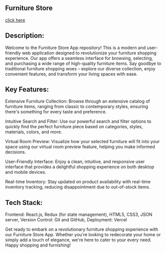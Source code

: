 <h2>Furniture Store</h2>

[click here](https://furniture-store-mu.vercel.app/)

<h2>Description:</h2>
Welcome to the Furniture Store App repository! This is a modern and user-friendly web application designed to revolutionize your furniture shopping experience. Our app offers a seamless interface for browsing, selecting, and purchasing a wide range of high-quality furniture items. Say goodbye to traditional furniture shopping woes – explore our diverse collection, enjoy convenient features, and transform your living spaces with ease.

<h2>Key Features:</h2>

Extensive Furniture Collection: Browse through an extensive catalog of furniture items, ranging from classic to contemporary styles, ensuring there's something for every taste and preference.

Intuitive Search and Filter: Use our powerful search and filter options to quickly find the perfect furniture piece based on categories, styles, materials, colors, and more.

Virtual Room Preview: Visualize how your selected furniture will fit into your space using our virtual room preview feature, helping you make informed decisions.

User-Friendly Interface: Enjoy a clean, intuitive, and responsive user interface that provides a delightful shopping experience on both desktop and mobile devices.

Real-time Inventory: Stay updated on product availability with real-time inventory tracking, reducing disappointment due to out-of-stock items.

<h2>Tech Stack:</h2>

Frontend: React.js, Redux (for state management), HTML5, CSS3,
JSON server,
Version Control: Git and GitHub,
Deployment: Vercel

Get ready to embark on a revolutionary furniture shopping experience with our Furniture Store App. Whether you're looking to redecorate your home or simply add a touch of elegance, we're here to cater to your every need. Happy shopping and furnishing!
